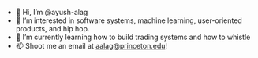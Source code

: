 - 👋 Hi, I’m @ayush-alag
- 👀 I’m interested in software systems, machine learning, user-oriented products, and hip hop.
- 🌱 I’m currently learning how to build trading systems and how to whistle
- 📫 Shoot me an email at aalag@princeton.edu!

<!---
ayush-alag/ayush-alag is a ✨ special ✨ repository because its `README.md` (this file) appears on your GitHub profile.
You can click the Preview link to take a look at your changes.
--->
